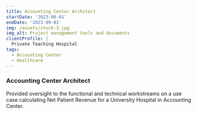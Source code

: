 ```yaml
---
title: Accounting Center Architect
startDate: '2023-06-01'
endDate: '2023-09-01'
img: /assets/stock-3.jpg
img_alt: Project management tools and documents
clientProfile: |
  Private Teaching Hospital
tags:
  - Accounting Center
  - Healthcare
---
```


### Accounting Center Architect
Provided oversight to the functional and technical workstreams on a use case calculating Net Patient Revenue for a University Hospital in Accounting Center.
